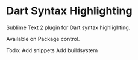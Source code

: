 Dart Syntax Highlighting
============================
Sublime Text 2 plugin for Dart syntax highlighting.

Available on Package control.

Todo:
Add snippets
Add buildsystem